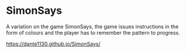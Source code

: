 # SimonSays

A variation on the game SimonSays, the game issues instructions in the form of colours and the player has to remember the pattern to progress.

https://dante1130.github.io/SimonSays/
